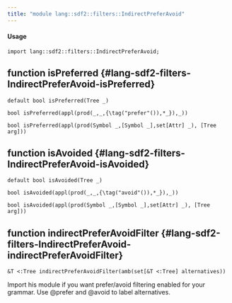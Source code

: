 ```yaml
---
title: "module lang::sdf2::filters::IndirectPreferAvoid"
---
```


#### Usage

`import lang::sdf2::filters::IndirectPreferAvoid;`


## function isPreferred {#lang-sdf2-filters-IndirectPreferAvoid-isPreferred}

```rascal
default bool isPreferred(Tree _)

bool isPreferred(appl(prod(_,_,{\tag("prefer"()),*_}),_))

bool isPreferred(appl(prod(Symbol _,[Symbol _],set[Attr] _), [Tree arg]))

```

## function isAvoided {#lang-sdf2-filters-IndirectPreferAvoid-isAvoided}

```rascal
default bool isAvoided(Tree _)

bool isAvoided(appl(prod(_,_,{\tag("avoid"()),*_}),_))

bool isAvoided(appl(prod(Symbol _,[Symbol _],set[Attr] _), [Tree arg]))

```

## function indirectPreferAvoidFilter {#lang-sdf2-filters-IndirectPreferAvoid-indirectPreferAvoidFilter}

```rascal
&T <:Tree indirectPreferAvoidFilter(amb(set[&T <:Tree] alternatives))

```


Import his module if you want prefer/avoid filtering enabled for your grammar. Use @prefer and @avoid to
label alternatives.

